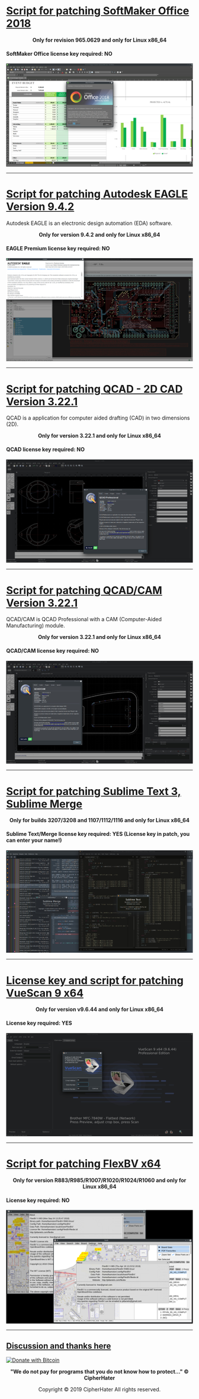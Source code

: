 
# [Script for patching SoftMaker Office 2018](https://cipherhater.pro/softmaker/)

<center>
	<p><b>
		Only for revision 965.0629 and only for Linux x86_64
	</b></p>
</center>

#### SoftMaker Office license key required: NO

![SOFTMAKER](images/office.jpg)

---

# [Script for patching Autodesk EAGLE Version 9.4.2](https://cipherhater.pro/eagle/)

Autodesk EAGLE is an electronic design automation (EDA) software.

<center>
	<p><b>
		Only for version 9.4.2 and only for Linux x86_64
	</b></p>
</center>

#### EAGLE Premium license key required: NO


![EAGLE](images/eagle.jpg)

---

# [Script for patching QCAD - 2D CAD Version 3.22.1](https://cipherhater.pro/qcad/)

QCAD is a application for computer aided drafting (CAD) in two dimensions (2D).

<center>
	<p><b>
		Only for version 3.22.1 and only for Linux x86_64
	</b></p>
</center>

#### QCAD license key required: NO

![QCAD](images/qcad.jpg)

---

# [Script for patching QCAD/CAM Version 3.22.1](https://cipherhater.pro/qcam/)

QCAD/CAM is QCAD Professional with a CAM (Computer-Aided Manufacturing) module.

<center>
	<p><b>
		Only for version 3.22.1 and only for Linux x86_64
	</b></p>
</center>

#### QCAD/CAM license key required: NO

![QCAM](images/qcam.jpg)

---

# [Script for patching Sublime Text 3, Sublime Merge](https://cipherhater.pro/sublime/)

<center>
	<p><b>
		Only for builds 3207/3208 and 1107/1112/1116 and only for Linux x86_64
	</b></p>
</center>

#### Sublime Text/Merge license key required: YES (License key in patch, you can enter your name!)

![SUBLIME](images/big.jpg)

---

# [License key and script for patching VueScan 9 x64](https://cipherhater.pro/vuescan/)

<center>
	<p><b>
		Only for version v9.6.44 and only for Linux x86_64
	</b></p>
</center>

#### License key required: YES

![VUESCAN](images/vuescan.jpg)

---

# [Script for patching FlexBV x64](https://cipherhater.pro/flexbv/)

<center>
	<p><b>
		Only for version R883/R985/R1007/R1020/R1024/R1060 and only for Linux x86_64
	</b></p>
</center>

#### License key required: NO

![FLEXBV](images/flexbv.jpg)

---

## [Discussion and thanks here](https://gist.github.com/cipherhater/4e75d4e4551db171de03e9618456a7ea)

[![Donate with Bitcoin](https://en.cryptobadges.io/badge/small/13mzRviMxLg3HDojL7YJZajwtVLa124E8X)](https://en.cryptobadges.io/donate/13mzRviMxLg3HDojL7YJZajwtVLa124E8X)

<center>
    <p><b>
	"We do not pay for programs that you do not know how to protect..." &copy; CipherHater
    </b></p>
</center>

<center>
    <p>
	Copyright &copy; 2019 CipherHater All rights reserved.
    </p>
</center>
